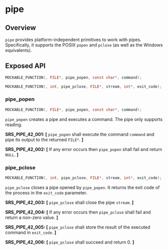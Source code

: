 # pipe

## Overview

`pipe` provides platform-independent primitives to work with pipes. Specifically, it supports the POSIX `popen` and `pclose` (as well as the Windows equivalents).

## Exposed API

```c
MOCKABLE_FUNCTION(, FILE*, pipe_popen, const char*, command);

MOCKABLE_FUNCTION(, int, pipe_pclose, FILE*, stream, int*, exit_code);
```

### pipe_popen

```c
MOCKABLE_FUNCTION(, FILE*, pipe_popen, const char*, command);
```

`pipe_popen` creates a pipe and executes a command. The pipe only supports reading.

**SRS_PIPE_42_001: [** `pipe_popen` shall execute the command `command` and pipe its output to the returned `FILE*`. **]**

**SRS_PIPE_42_002: [** If any error occurs then `pipe_popen` shall fail and return `NULL`. **]**

### pipe_pclose

```c
MOCKABLE_FUNCTION(, int, pipe_pclose, FILE*, stream, int*, exit_code);
```

`pipe_pclose` closes a pipe opened by `pipe_popen`. It returns the exit code of the process in the `exit_code` parameter.

**SRS_PIPE_42_003: [** `pipe_pclose` shall close the pipe `stream`. **]**

**SRS_PIPE_42_004: [** If any error occurs then `pipe_pclose` shall fail and return a non-zero value. **]**

**SRS_PIPE_42_005: [** `pipe_pclose` shall store the result of the executed command in `exit_code`. **]**

**SRS_PIPE_42_006: [** `pipe_pclose` shall succeed and return 0. **]**

